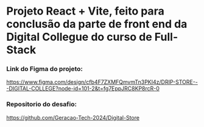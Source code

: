 # Projeto React + Vite, feito para conclusão da parte de front end da Digital Collegue do curso de Full-Stack

### Link do Figma do projeto: 
 https://www.figma.com/design/cfb4F7ZXMFQmvmTn3PKI4z/DRIP-STORE---DIGITAL-COLLEGE?node-id=101-2&t=fg7EppJRC8KP8rcR-0
### Repositorio do desafio: 
 https://github.com/Geracao-Tech-2024/Digital-Store
